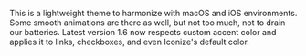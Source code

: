 This is a lightweight theme to harmonize with macOS and iOS environments.
Some smooth animations are there as well, but not too much, not to drain our batteries.
Latest version 1.6 now respects custom accent color and applies it to links, checkboxes, and even Iconize's default color.
